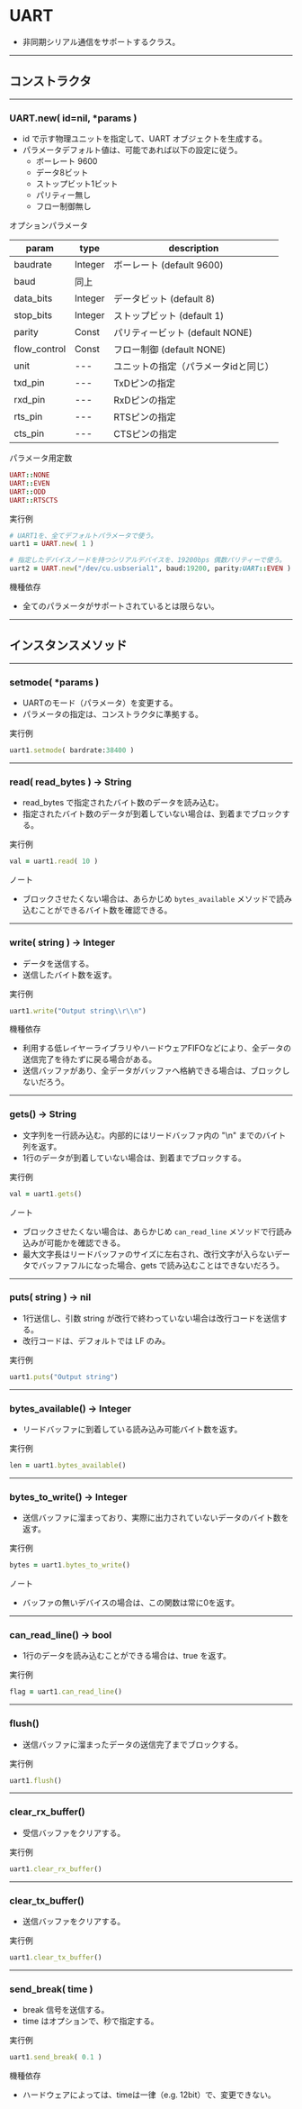# UART

- 非同期シリアル通信をサポートするクラス。

---

## コンストラクタ

---

### UART.new( id=nil, *params )

- id で示す物理ユニットを指定して、UART オブジェクトを生成する。
- パラメータデフォルト値は、可能であれば以下の設定に従う。
    - ボーレート 9600
    - データ8ビット
    - ストップビット1ビット
    - パリティー無し
    - フロー制御無し

オプションパラメータ

| param | type | description |
| --- | --- | --- |
| baudrate | Integer | ボーレート (default 9600) |
| baud | 同上 |  |
| data_bits | Integer | データビット (default 8) |
| stop_bits | Integer | ストップビット (default 1) |
| parity | Const | パリティービット (default NONE) |
| flow_control | Const | フロー制御 (default NONE) |
| unit | --- | ユニットの指定（パラメータidと同じ） |
| txd_pin | --- | TxDピンの指定 |
| rxd_pin | --- | RxDピンの指定 |
| rts_pin | --- | RTSピンの指定 |
| cts_pin | --- | CTSピンの指定 |

パラメータ用定数

```ruby
UART::NONE
UART::EVEN
UART::ODD
UART::RTSCTS
```

実行例

```ruby
# UART1を、全てデフォルトパラメータで使う。
uart1 = UART.new( 1 )

# 指定したデバイスノードを持つシリアルデバイスを、19200bps 偶数パリティーで使う。
uart2 = UART.new("/dev/cu.usbserial1", baud:19200, parity:UART::EVEN )
```

機種依存

- 全てのパラメータがサポートされているとは限らない。

---

## インスタンスメソッド

---

### setmode( *params )

- UARTのモード（パラメータ）を変更する。
- パラメータの指定は、コンストラクタに準拠する。

実行例

```ruby
uart1.setmode( bardrate:38400 )
```

---

### read( read_bytes ) -> String

- read_bytes で指定されたバイト数のデータを読み込む。
- 指定されたバイト数のデータが到着していない場合は、到着までブロックする。

実行例

```ruby
val = uart1.read( 10 )
```

ノート

- ブロックさせたくない場合は、あらかじめ `bytes_available` メソッドで読み込むことができるバイト数を確認できる。

---

### write( string ) -> Integer

- データを送信する。
- 送信したバイト数を返す。

実行例

```ruby
uart1.write("Output string\\r\\n")
```

機種依存

- 利用する低レイヤーライブラリやハードウェアFIFOなどにより、全データの送信完了を待たずに戻る場合がある。
- 送信バッファがあり、全データがバッファへ格納できる場合は、ブロックしないだろう。

---

### gets() -> String

- 文字列を一行読み込む。内部的にはリードバッファ内の "\n" までのバイト列を返す。
- 1行のデータが到着していない場合は、到着までブロックする。

実行例

```ruby
val = uart1.gets()
```

ノート

- ブロックさせたくない場合は、あらかじめ `can_read_line` メソッドで行読み込みが可能かを確認できる。
- 最大文字長はリードバッファのサイズに左右され、改行文字が入らないデータでバッファフルになった場合、gets で読み込むことはできないだろう。

---

### puts( string ) -> nil

- 1行送信し、引数 string が改行で終わっていない場合は改行コードを送信する。
- 改行コードは、デフォルトでは LF のみ。

実行例

```ruby
uart1.puts("Output string")
```

---

### bytes_available() -> Integer

- リードバッファに到着している読み込み可能バイト数を返す。

実行例

```ruby
len = uart1.bytes_available()
```

---

### bytes_to_write() -> Integer

- 送信バッファに溜まっており、実際に出力されていないデータのバイト数を返す。

実行例

```ruby
bytes = uart1.bytes_to_write()
```

ノート

- バッファの無いデバイスの場合は、この関数は常に0を返す。

---

### can_read_line() -> bool

- 1行のデータを読み込むことができる場合は、true を返す。

実行例

```ruby
flag = uart1.can_read_line()
```

---

### flush()

- 送信バッファに溜まったデータの送信完了までブロックする。

実行例

```ruby
uart1.flush()
```

---

### clear_rx_buffer()

- 受信バッファをクリアする。

実行例

```ruby
uart1.clear_rx_buffer()
```

---

### clear_tx_buffer()

- 送信バッファをクリアする。

実行例

```ruby
uart1.clear_tx_buffer()
```

---

### send_break( time )

- break 信号を送信する。
- time はオプションで、秒で指定する。

実行例

```ruby
uart1.send_break( 0.1 )
```

機種依存

- ハードウェアによっては、timeは一律（e.g. 12bit）で、変更できない。
